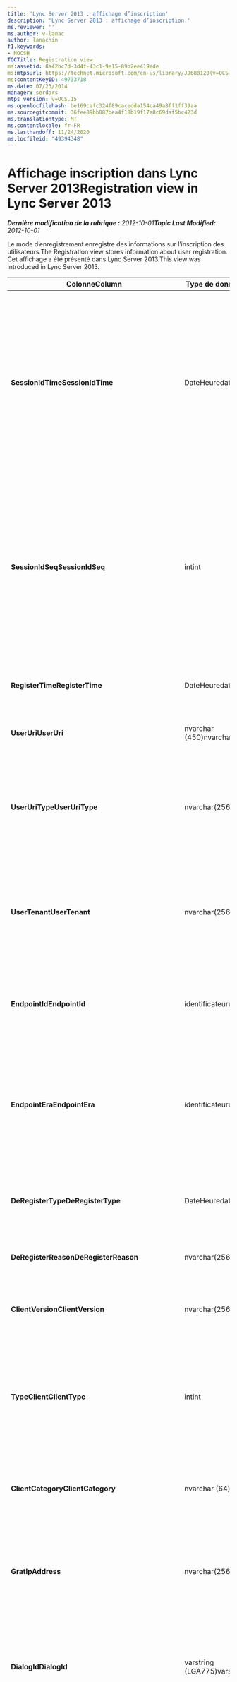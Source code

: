 ```yaml
---
title: 'Lync Server 2013 : affichage d’inscription'
description: 'Lync Server 2013 : affichage d’inscription.'
ms.reviewer: ''
ms.author: v-lanac
author: lanachin
f1.keywords:
- NOCSH
TOCTitle: Registration view
ms:assetid: 8a42bc7d-3d4f-43c1-9e15-89b2ee419ade
ms:mtpsurl: https://technet.microsoft.com/en-us/library/JJ688120(v=OCS.15)
ms:contentKeyID: 49733718
ms.date: 07/23/2014
manager: serdars
mtps_version: v=OCS.15
ms.openlocfilehash: be169cafc324f89cacedda154ca49a8ff1ff39aa
ms.sourcegitcommit: 36fee89bb887bea4f18b19f17a8c69daf5bc423d
ms.translationtype: MT
ms.contentlocale: fr-FR
ms.lasthandoff: 11/24/2020
ms.locfileid: "49394348"
---
```

# <a name="registration-view-in-lync-server-2013"></a><span data-ttu-id="c3806-103">Affichage inscription dans Lync Server 2013</span><span class="sxs-lookup"><span data-stu-id="c3806-103">Registration view in Lync Server 2013</span></span>

<div data-xmlns="http://www.w3.org/1999/xhtml">

<div class="topic" data-xmlns="http://www.w3.org/1999/xhtml" data-msxsl="urn:schemas-microsoft-com:xslt" data-cs="https://msdn.microsoft.com/">

<div data-asp="https://msdn2.microsoft.com/asp">



</div>

<div id="mainSection">

<div id="mainBody"><span data-ttu-id="c3806-104">

<span> </span></span><span class="sxs-lookup"><span data-stu-id="c3806-104">

<span> </span></span></span>

<span data-ttu-id="c3806-105">_**Dernière modification de la rubrique :** 2012-10-01_</span><span class="sxs-lookup"><span data-stu-id="c3806-105">_**Topic Last Modified:** 2012-10-01_</span></span>

<span data-ttu-id="c3806-106">Le mode d’enregistrement enregistre des informations sur l’inscription des utilisateurs.</span><span class="sxs-lookup"><span data-stu-id="c3806-106">The Registration view stores information about user registration.</span></span> <span data-ttu-id="c3806-107">Cet affichage a été présenté dans Lync Server 2013.</span><span class="sxs-lookup"><span data-stu-id="c3806-107">This view was introduced in Lync Server 2013.</span></span>


<table>
<colgroup>
<col style="width: 33%" />
<col style="width: 33%" />
<col style="width: 33%" />
</colgroup>
<thead>
<tr class="header">
<th><span data-ttu-id="c3806-108">Colonne</span><span class="sxs-lookup"><span data-stu-id="c3806-108">Column</span></span></th>
<th><span data-ttu-id="c3806-109">Type de données</span><span class="sxs-lookup"><span data-stu-id="c3806-109">Data Type</span></span></th>
<th><span data-ttu-id="c3806-110">Détails</span><span class="sxs-lookup"><span data-stu-id="c3806-110">Details</span></span></th>
</tr>
</thead>
<tbody>
<tr class="odd">
<td><p><span data-ttu-id="c3806-111"><strong>SessionIdTime</strong></span><span class="sxs-lookup"><span data-stu-id="c3806-111"><strong>SessionIdTime</strong></span></span></p></td>
<td><p><span data-ttu-id="c3806-112">DateHeure</span><span class="sxs-lookup"><span data-stu-id="c3806-112">datetime</span></span></p></td>
<td><p><span data-ttu-id="c3806-113">Durée de la demande de session.</span><span class="sxs-lookup"><span data-stu-id="c3806-113">Time of session request.</span></span> <span data-ttu-id="c3806-114">Utilisé conjointement avec SessionIdSeq pour identifier une session de manière unique.</span><span class="sxs-lookup"><span data-stu-id="c3806-114">Used in conjunction with SessionIdSeq to uniquely identify a session.</span></span> <span data-ttu-id="c3806-115">Pour plus d’informations, voir le <a href="lync-server-2013-dialogs-table.md">tableau des boîtes de dialogue dans Lync Server 2013</a> .</span><span class="sxs-lookup"><span data-stu-id="c3806-115">See the <a href="lync-server-2013-dialogs-table.md">Dialogs table in Lync Server 2013</a> for more information.</span></span></p></td>
</tr>
<tr class="even">
<td><p><span data-ttu-id="c3806-116"><strong>SessionIdSeq</strong></span><span class="sxs-lookup"><span data-stu-id="c3806-116"><strong>SessionIdSeq</strong></span></span></p></td>
<td><p><span data-ttu-id="c3806-117">int</span><span class="sxs-lookup"><span data-stu-id="c3806-117">int</span></span></p></td>
<td><p><span data-ttu-id="c3806-118">IDENTIFIant de la session.</span><span class="sxs-lookup"><span data-stu-id="c3806-118">ID number to identify the session.</span></span> <span data-ttu-id="c3806-119">Utilisé conjointement avec SessionIdTime pour identifier une session de manière unique.</span><span class="sxs-lookup"><span data-stu-id="c3806-119">Used in conjunction with SessionIdTime to uniquely identify a session.</span></span> <span data-ttu-id="c3806-120">Pour plus d’informations, voir le <a href="lync-server-2013-dialogs-table.md">tableau des boîtes de dialogue dans Lync Server 2013</a> .</span><span class="sxs-lookup"><span data-stu-id="c3806-120">See the <a href="lync-server-2013-dialogs-table.md">Dialogs table in Lync Server 2013</a> for more information.</span></span></p></td>
</tr>
<tr class="odd">
<td><p><span data-ttu-id="c3806-121"><strong>RegisterTime</strong></span><span class="sxs-lookup"><span data-stu-id="c3806-121"><strong>RegisterTime</strong></span></span></p></td>
<td><p><span data-ttu-id="c3806-122">DateHeure</span><span class="sxs-lookup"><span data-stu-id="c3806-122">datetime</span></span></p></td>
<td><p><span data-ttu-id="c3806-123">Heure à laquelle l’inscription s’est produite.</span><span class="sxs-lookup"><span data-stu-id="c3806-123">Time at which registration occurred.</span></span></p></td>
</tr>
<tr class="even">
<td><p><span data-ttu-id="c3806-124"><strong>UserUri</strong></span><span class="sxs-lookup"><span data-stu-id="c3806-124"><strong>UserUri</strong></span></span></p></td>
<td><p><span data-ttu-id="c3806-125">nvarchar (450)</span><span class="sxs-lookup"><span data-stu-id="c3806-125">nvarchar(450)</span></span></p></td>
<td><p><span data-ttu-id="c3806-126">URI de l’utilisateur inscrit.</span><span class="sxs-lookup"><span data-stu-id="c3806-126">URI of the user who registered.</span></span></p></td>
</tr>
<tr class="odd">
<td><p><span data-ttu-id="c3806-127"><strong>UserUriType</strong></span><span class="sxs-lookup"><span data-stu-id="c3806-127"><strong>UserUriType</strong></span></span></p></td>
<td><p><span data-ttu-id="c3806-128">nvarchar(256)</span><span class="sxs-lookup"><span data-stu-id="c3806-128">nvarchar(256)</span></span></p></td>
<td><p><span data-ttu-id="c3806-129">Type d’URI de l’utilisateur inscrit.</span><span class="sxs-lookup"><span data-stu-id="c3806-129">Type of URI of the user who registered.</span></span> <span data-ttu-id="c3806-130">Pour plus d’informations, voir la <a href="lync-server-2013-uritypes-table.md">table UriTypes dans Lync Server 2013</a> .</span><span class="sxs-lookup"><span data-stu-id="c3806-130">See the <a href="lync-server-2013-uritypes-table.md">UriTypes table in Lync Server 2013</a> for more information.</span></span></p></td>
</tr>
<tr class="even">
<td><p><span data-ttu-id="c3806-131"><strong>UserTenant</strong></span><span class="sxs-lookup"><span data-stu-id="c3806-131"><strong>UserTenant</strong></span></span></p></td>
<td><p><span data-ttu-id="c3806-132">nvarchar(256)</span><span class="sxs-lookup"><span data-stu-id="c3806-132">nvarchar(256)</span></span></p></td>
<td><p><span data-ttu-id="c3806-133">Client de l’utilisateur inscrit.</span><span class="sxs-lookup"><span data-stu-id="c3806-133">Tenant of the user who registered.</span></span> <span data-ttu-id="c3806-134">Pour plus d’informations, voir la <a href="lync-server-2013-tenants-table.md">table locataires dans Lync Server 2013</a> .</span><span class="sxs-lookup"><span data-stu-id="c3806-134">See the <a href="lync-server-2013-tenants-table.md">Tenants table in Lync Server 2013</a> for more information.</span></span></p></td>
</tr>
<tr class="odd">
<td><p><span data-ttu-id="c3806-135"><strong>EndpointId</strong></span><span class="sxs-lookup"><span data-stu-id="c3806-135"><strong>EndpointId</strong></span></span></p></td>
<td><p><span data-ttu-id="c3806-136">identificateur</span><span class="sxs-lookup"><span data-stu-id="c3806-136">uniqueidentifier</span></span></p></td>
<td><p><span data-ttu-id="c3806-137">Identificateur unique du point de terminaison de l’utilisateur enregistré avec.</span><span class="sxs-lookup"><span data-stu-id="c3806-137">Unique identifier of the endpoint of the user registered with.</span></span></p></td>
</tr>
<tr class="even">
<td><p><span data-ttu-id="c3806-138"><strong>EndpointEra</strong></span><span class="sxs-lookup"><span data-stu-id="c3806-138"><strong>EndpointEra</strong></span></span></p></td>
<td><p><span data-ttu-id="c3806-139">identificateur</span><span class="sxs-lookup"><span data-stu-id="c3806-139">uniqueidentifier</span></span></p></td>
<td><p><span data-ttu-id="c3806-140">Identificateur unique utilisé pour différencier les inscriptions qui impliquent le même utilisateur et le même point de terminaison.</span><span class="sxs-lookup"><span data-stu-id="c3806-140">Unique identifier used to differentiate registrations that involve the same user and the same endpoint.</span></span></p></td>
</tr>
<tr class="odd">
<td><p><span data-ttu-id="c3806-141"><strong>DeRegisterType</strong></span><span class="sxs-lookup"><span data-stu-id="c3806-141"><strong>DeRegisterType</strong></span></span></p></td>
<td><p><span data-ttu-id="c3806-142">DateHeure</span><span class="sxs-lookup"><span data-stu-id="c3806-142">datetime</span></span></p></td>
<td><p><span data-ttu-id="c3806-143">Heure à laquelle l’annulation de l’inscription s’est produite.</span><span class="sxs-lookup"><span data-stu-id="c3806-143">Time at which deregistration occurred.</span></span></p></td>
</tr>
<tr class="even">
<td><p><span data-ttu-id="c3806-144"><strong>DeRegisterReason</strong></span><span class="sxs-lookup"><span data-stu-id="c3806-144"><strong>DeRegisterReason</strong></span></span></p></td>
<td><p><span data-ttu-id="c3806-145">nvarchar(256)</span><span class="sxs-lookup"><span data-stu-id="c3806-145">nvarchar(256)</span></span></p></td>
<td><p><span data-ttu-id="c3806-146">Raison de l’annulation de l’inscription.</span><span class="sxs-lookup"><span data-stu-id="c3806-146">Reason for deregistration.</span></span></p></td>
</tr>
<tr class="odd">
<td><p><span data-ttu-id="c3806-147"><strong>ClientVersion</strong></span><span class="sxs-lookup"><span data-stu-id="c3806-147"><strong>ClientVersion</strong></span></span></p></td>
<td><p><span data-ttu-id="c3806-148">nvarchar(256)</span><span class="sxs-lookup"><span data-stu-id="c3806-148">nvarchar(256)</span></span></p></td>
<td><p><span data-ttu-id="c3806-149">Version du client utilisée par l’utilisateur inscrit.</span><span class="sxs-lookup"><span data-stu-id="c3806-149">Version of client used by the user who registered.</span></span></p></td>
</tr>
<tr class="even">
<td><p><span data-ttu-id="c3806-150"><strong>TypeClient</strong></span><span class="sxs-lookup"><span data-stu-id="c3806-150"><strong>ClientType</strong></span></span></p></td>
<td><p><span data-ttu-id="c3806-151">int</span><span class="sxs-lookup"><span data-stu-id="c3806-151">int</span></span></p></td>
<td><p><span data-ttu-id="c3806-152">Client utilisé par l’utilisateur inscrit.</span><span class="sxs-lookup"><span data-stu-id="c3806-152">Client used by the user who registered.</span></span> <span data-ttu-id="c3806-153">Pour plus d’informations, voir la <a href="lync-server-2013-useragentdef-table.md">table UserAgentDef dans Lync Server 2013</a> .</span><span class="sxs-lookup"><span data-stu-id="c3806-153">See the <a href="lync-server-2013-useragentdef-table.md">UserAgentDef table in Lync Server 2013</a> for more details.</span></span></p></td>
</tr>
<tr class="odd">
<td><p><span data-ttu-id="c3806-154"><strong>ClientCategory</strong></span><span class="sxs-lookup"><span data-stu-id="c3806-154"><strong>ClientCategory</strong></span></span></p></td>
<td><p><span data-ttu-id="c3806-155">nvarchar (64)</span><span class="sxs-lookup"><span data-stu-id="c3806-155">nvarchar(64)</span></span></p></td>
<td><p><span data-ttu-id="c3806-156">Catégorie du client utilisée par l’utilisateur qui est inscrit.</span><span class="sxs-lookup"><span data-stu-id="c3806-156">Category of the client used by the user who registered.</span></span></p></td>
</tr>
<tr class="even">
<td><p><span data-ttu-id="c3806-157"><strong>Grat</strong></span><span class="sxs-lookup"><span data-stu-id="c3806-157"><strong>IpAddress</strong></span></span></p></td>
<td><p><span data-ttu-id="c3806-158">nvarchar(256)</span><span class="sxs-lookup"><span data-stu-id="c3806-158">nvarchar(256)</span></span></p></td>
<td><p><span data-ttu-id="c3806-159">Adresse IP de l’utilisateur avec lequel il a été enregistré.</span><span class="sxs-lookup"><span data-stu-id="c3806-159">IP Address the user registered with.</span></span> <span data-ttu-id="c3806-160">Il s’agit éventuellement d’une adresse IPv4 ou IPv6.</span><span class="sxs-lookup"><span data-stu-id="c3806-160">This may be an IPv4 or IPv6 address.</span></span></p></td>
</tr>
<tr class="odd">
<td><p><span data-ttu-id="c3806-161"><strong>DialogId</strong></span><span class="sxs-lookup"><span data-stu-id="c3806-161"><strong>DialogId</strong></span></span></p></td>
<td><p><span data-ttu-id="c3806-162">varstring (LGA775)</span><span class="sxs-lookup"><span data-stu-id="c3806-162">varstring(775)</span></span></p></td>
<td><p><span data-ttu-id="c3806-163">ID de boîte de dialogue SIP.</span><span class="sxs-lookup"><span data-stu-id="c3806-163">SIP dialog ID.</span></span> <span data-ttu-id="c3806-164">Le format de :</span><span class="sxs-lookup"><span data-stu-id="c3806-164">The format of the is:</span></span></p>
<p><span data-ttu-id="c3806-165">boîte de dialogue ; à partir d’une balise</span><span class="sxs-lookup"><span data-stu-id="c3806-165">dialog;from-tag;to-tag</span></span></p></td>
</tr>
<tr class="even">
<td><p><span data-ttu-id="c3806-166"><strong>ResponseCode</strong></span><span class="sxs-lookup"><span data-stu-id="c3806-166"><strong>ResponseCode</strong></span></span></p></td>
<td><p><span data-ttu-id="c3806-167">int</span><span class="sxs-lookup"><span data-stu-id="c3806-167">int</span></span></p></td>
<td><p><span data-ttu-id="c3806-168">Code de réponse SIP à l’invitation de la session.</span><span class="sxs-lookup"><span data-stu-id="c3806-168">SIP response code to the session invitation.</span></span> <span data-ttu-id="c3806-169">Ce champ est généralement rempli par des données générées à partir du message d’invitation initial dans la session.</span><span class="sxs-lookup"><span data-stu-id="c3806-169">This field is typically populated by data generated from the initial INVITE message in the session.</span></span> <span data-ttu-id="c3806-170">S’il n’y a pas de message d’invitation, le champ est peuplé de la date et de l’heure du premier message SIP approprié (BYE, annuler, MESSAGE ou informations).</span><span class="sxs-lookup"><span data-stu-id="c3806-170">If there is no INVITE message then the field is populated with the date and time of the first relevant SIP message (BYE, CANCEL, MESSAGE, or INFO).</span></span></p></td>
</tr>
<tr class="odd">
<td><p><span data-ttu-id="c3806-171"><strong>DiagnosticId</strong></span><span class="sxs-lookup"><span data-stu-id="c3806-171"><strong>DiagnosticId</strong></span></span></p></td>
<td><p><span data-ttu-id="c3806-172">int</span><span class="sxs-lookup"><span data-stu-id="c3806-172">int</span></span></p></td>
<td><p><span data-ttu-id="c3806-173">ID de diagnostic capturé à partir de l’en-tête SIP.</span><span class="sxs-lookup"><span data-stu-id="c3806-173">Diagnostic ID captured from SIP header.</span></span></p></td>
</tr>
<tr class="even">
<td><p><span data-ttu-id="c3806-174"><strong>serveur d’inscriptions</strong></span><span class="sxs-lookup"><span data-stu-id="c3806-174"><strong>Registrar</strong></span></span></p></td>
<td><p><span data-ttu-id="c3806-175">nvarchar(256)</span><span class="sxs-lookup"><span data-stu-id="c3806-175">nvarchar(256)</span></span></p></td>
<td><p><span data-ttu-id="c3806-176">Nom de domaine complet du Bureau d’enregistrement.</span><span class="sxs-lookup"><span data-stu-id="c3806-176">FQDN of the Registrar.</span></span></p></td>
</tr>
<tr class="odd">
<td><p><span data-ttu-id="c3806-177"><strong>Pool</strong></span><span class="sxs-lookup"><span data-stu-id="c3806-177"><strong>Pool</strong></span></span></p></td>
<td><p><span data-ttu-id="c3806-178">nvarchar(256)</span><span class="sxs-lookup"><span data-stu-id="c3806-178">nvarchar(256)</span></span></p></td>
<td><p><span data-ttu-id="c3806-179">Nom de domaine complet (FQDN) du pool qui a capturé les données de la session.</span><span class="sxs-lookup"><span data-stu-id="c3806-179">FQDN of the pool that captured the data for the session.</span></span></p></td>
</tr>
<tr class="even">
<td><p><span data-ttu-id="c3806-180"><strong>EdgeServer</strong></span><span class="sxs-lookup"><span data-stu-id="c3806-180"><strong>EdgeServer</strong></span></span></p></td>
<td><p><span data-ttu-id="c3806-181">nvarchar(256)</span><span class="sxs-lookup"><span data-stu-id="c3806-181">nvarchar(256)</span></span></p></td>
<td><p><span data-ttu-id="c3806-182">Nom de domaine complet (FQDN) du serveur Edge utilisé par l’utilisateur qui est inscrit.</span><span class="sxs-lookup"><span data-stu-id="c3806-182">FQDN of the Edge Server used by the user who registered.</span></span></p></td>
</tr>
<tr class="odd">
<td><p><span data-ttu-id="c3806-183"><strong>IsInternal</strong></span><span class="sxs-lookup"><span data-stu-id="c3806-183"><strong>IsInternal</strong></span></span></p></td>
<td><p><span data-ttu-id="c3806-184">bit</span><span class="sxs-lookup"><span data-stu-id="c3806-184">bit</span></span></p></td>
<td><p><span data-ttu-id="c3806-185">Indique si l’utilisateur s’est connecté à partir du réseau interne.</span><span class="sxs-lookup"><span data-stu-id="c3806-185">Indicates whether the user logged on from the internal network.</span></span></p></td>
</tr>
<tr class="even">
<td><p><span data-ttu-id="c3806-186"><strong>IsUserServiceAvailable</strong></span><span class="sxs-lookup"><span data-stu-id="c3806-186"><strong>IsUserServiceAvailable</strong></span></span></p></td>
<td><p><span data-ttu-id="c3806-187">bit</span><span class="sxs-lookup"><span data-stu-id="c3806-187">bit</span></span></p></td>
<td><p><span data-ttu-id="c3806-188">Indique si l’UserService a été disponible au moment de l’inscription.</span><span class="sxs-lookup"><span data-stu-id="c3806-188">Indicates whether the UserService was available at registration time.</span></span></p></td>
</tr>
<tr class="odd">
<td><p><span data-ttu-id="c3806-189"><strong>IsPrimaryRegistrar</strong></span><span class="sxs-lookup"><span data-stu-id="c3806-189"><strong>IsPrimaryRegistrar</strong></span></span></p></td>
<td><p><span data-ttu-id="c3806-190">bit</span><span class="sxs-lookup"><span data-stu-id="c3806-190">bit</span></span></p></td>
<td><p><span data-ttu-id="c3806-191">Indique si l’inscription a été apportée au bureau d’enregistrement principal.</span><span class="sxs-lookup"><span data-stu-id="c3806-191">Indicates whether registration was with the primary Registrar.</span></span></p></td>
</tr>
<tr class="even">
<td><p><span data-ttu-id="c3806-192"><strong>DeviceMacAddress</strong></span><span class="sxs-lookup"><span data-stu-id="c3806-192"><strong>DeviceMacAddress</strong></span></span></p></td>
<td><p><span data-ttu-id="c3806-193">bigint</span><span class="sxs-lookup"><span data-stu-id="c3806-193">bigint</span></span></p></td>
<td><p><span data-ttu-id="c3806-194">Adresse MAC de l’appareil inscrit.</span><span class="sxs-lookup"><span data-stu-id="c3806-194">MAC Address of device registered.</span></span></p></td>
</tr>
<tr class="odd">
<td><p><span data-ttu-id="c3806-195"><strong>DeviceManufacturer</strong></span><span class="sxs-lookup"><span data-stu-id="c3806-195"><strong>DeviceManufacturer</strong></span></span></p></td>
<td><p><span data-ttu-id="c3806-196">nvarchar(256)</span><span class="sxs-lookup"><span data-stu-id="c3806-196">nvarchar(256)</span></span></p></td>
<td><p><span data-ttu-id="c3806-197">Fabricant de l’appareil inscrit.</span><span class="sxs-lookup"><span data-stu-id="c3806-197">Manufacturer of the device registered.</span></span> <span data-ttu-id="c3806-198">Pour plus d’informations, reportez-vous <a href="lync-server-2013-manufacturers-table.md">à la table fabricants dans Lync Server 2013</a> .</span><span class="sxs-lookup"><span data-stu-id="c3806-198">See the <a href="lync-server-2013-manufacturers-table.md">Manufacturers table in Lync Server 2013</a> for more information.</span></span></p></td>
</tr>
<tr class="even">
<td><p><span data-ttu-id="c3806-199"><strong>DeviceHardwareVersion</strong></span><span class="sxs-lookup"><span data-stu-id="c3806-199"><strong>DeviceHardwareVersion</strong></span></span></p></td>
<td><p><span data-ttu-id="c3806-200">nvarchar(256)</span><span class="sxs-lookup"><span data-stu-id="c3806-200">nvarchar(256)</span></span></p></td>
<td><p><span data-ttu-id="c3806-201">Version matérielle de l’appareil inscrit.</span><span class="sxs-lookup"><span data-stu-id="c3806-201">Hardware version of the device registered.</span></span> <span data-ttu-id="c3806-202">Pour plus d’informations, voir la <a href="lync-server-2013-hardwareversions-table.md">table HardwareVersions dans Lync Server 2013</a> .</span><span class="sxs-lookup"><span data-stu-id="c3806-202">See the <a href="lync-server-2013-hardwareversions-table.md">HardwareVersions table in Lync Server 2013</a> for more information.</span></span></p></td>
</tr>
</tbody>
</table><span data-ttu-id="c3806-203">


</div>

<span> </span>

</div>

</div>

</span><span class="sxs-lookup"><span data-stu-id="c3806-203">


</div>

<span> </span>

</div>

</div>

</span></span></div>

